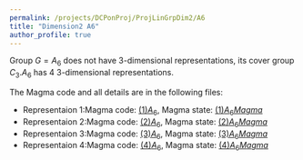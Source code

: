 ```yaml
---
permalink: /projects/DCPonProj/ProjLinGrpDim2/A6
title: "Dimension2 A6"
author_profile: true
---
```


Group $G=A_6$ does not have 3-dimensional representations, its cover group $C_3.A_6$ has 4 3-dimensional representations.

The Magma code and all details are in the following files:
* Representaion 1:Magma code: <a href="https://kaiqi-yang1994.github.io/files/(1)Dimension3 A6.txt">$(1)A_6$</a>, Magma state: <a href="https://kaiqi-yang1994.github.io/files/Dim2A61" download>$(1)A_6 Magma$</a>
* Representaion 2:Magma code: <a href="https://kaiqi-yang1994.github.io/files/(2)Dimension3 A6.txt">$(2)A_6$</a>, Magma state: <a href="https://kaiqi-yang1994.github.io/files/Dim2A62" download>$(2)A_6 Magma$</a> 
* Representaion 3:Magma code: <a href="https://kaiqi-yang1994.github.io/files/(3)Dimension3 A6.txt">$(3)A_6$</a>, Magma state: <a href="https://kaiqi-yang1994.github.io/files/Dim2A63" download>$(3)A_6 Magma$</a> 
* Representaion 4:Magma code: <a href="https://kaiqi-yang1994.github.io/files/(4)Dimension3 A6.txt">$(4)A_6$</a>, Magma state: <a href="https://kaiqi-yang1994.github.io/files/Dim2A64" download>$(4)A_6 Magma$</a> 